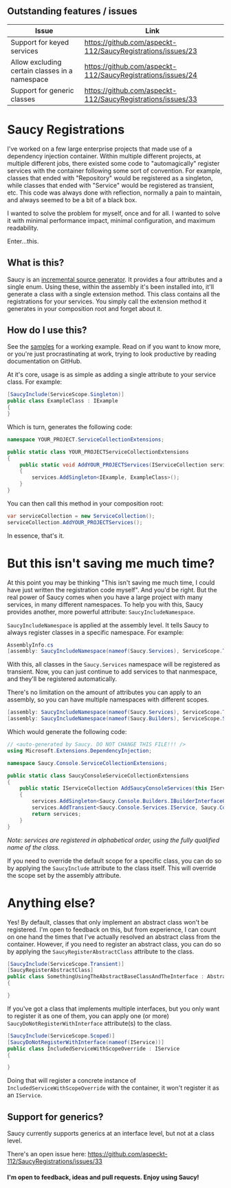## Outstanding features / issues

| Issue                                          | Link                                                        |
|------------------------------------------------|-------------------------------------------------------------|
| Support for keyed services                     | https://github.com/aspeckt-112/SaucyRegistrations/issues/23 |
| Allow excluding certain classes in a namespace | https://github.com/aspeckt-112/SaucyRegistrations/issues/24 |
| Support for generic classes                    | https://github.com/aspeckt-112/SaucyRegistrations/issues/33 |

# Saucy Registrations

I've worked on a few large enterprise projects that made use of a dependency injection container. Within multiple different projects, at multiple different jobs, there existed some code to "automagically" register services with the container following some sort of convention. For example, classes that ended with "Repository" would be registered as a singleton, while classes that ended with "Service" would be registered as transient, etc. This code was always done with reflection, normally a pain to maintain, and always seemed to be a bit of a black box.

I wanted to solve the problem for myself, once and for all. I wanted to solve it with minimal performance impact, minimal configuration, and maximum readability.

Enter...this.

## What is this?

Saucy is an [incremental source generator](https://github.com/dotnet/roslyn/blob/main/docs/features/incremental-generators.md). It provides a four attributes and a single enum.  Using these, within the assembly it's been installed into, it'll generate a class with a single extension method.  This class contains all the registrations for your services. You simply call the extension method it generates in your composition root and forget about it.


## How do I use this?

See the [samples](https://github.com/aspeckt-112/SaucyRegistrations/tree/develop/samples) for a working example. Read on if you want to know more, or you're just procrastinating at work, trying to look productive by reading documentation on GitHub.

At it's core, usage is as simple as adding a single attribute to your service class. For example:

```csharp
[SaucyInclude(ServiceScope.Singleton)]
public class ExampleClass : IExample
{
}
```

Which is turn, generates the following code:

```csharp
namespace YOUR_PROJECT.ServiceCollectionExtensions;

public static class YOUR_PROJECTServiceCollectionExtensions
{
    public static void AddYOUR_PROJECTServices(IServiceCollection services)
    {
        services.AddSingleton<IExample, ExampleClass>();
    }
}
```

You can then call this method in your composition root:

```csharp
var serviceCollection = new ServiceCollection();
serviceCollection.AddYOUR_PROJECTServices();
```

In essence, that's it. 

# But this isn't saving me much time?

At this point you may be thinking "This isn't saving me much time, I could have just written the registration code myself". And you'd be right. But the real power of Saucy comes when you have a large project with many services, in many different namespaces. To help you with this, Saucy provides another, more powerful attribute: `SaucyIncludeNamespace`.

`SaucyIncludeNamespace` is applied at the assembly level. It tells Saucy to always register classes in a specific namespace. For example:

```csharp
AssemblyInfo.cs
[assembly: SaucyIncludeNamespace(nameof(Saucy.Services), ServiceScope.Transient)]
```

With this, all classes in the `Saucy.Services` namespace will be registered as transient. Now, you can just continue to add services to that nanmespace, and they'll be registered automatically.

There's no limitation on the amount of attributes you can apply to an assembly, so you can have multiple namespaces with different scopes.

```csharp
[assembly: SaucyIncludeNamespace(nameof(Saucy.Services), ServiceScope.Transient)]
[assembly: SaucyIncludeNamespace(nameof(Saucy.Builders), ServiceScope.Singleton)]
```

Which would generate the following code:

```csharp
// <auto-generated by Saucy. DO NOT CHANGE THIS FILE!!! />
using Microsoft.Extensions.DependencyInjection;

namespace Saucy.Console.ServiceCollectionExtensions;

public static class SaucyConsoleServiceCollectionExtensions
{
    public static IServiceCollection AddSaucyConsoleServices(this IServiceCollection services)
    {
        services.AddSingleton<Saucy.Console.Builders.IBuilderInterfaceOne, Saucy.Console.Builders.ABuilder>();
        services.AddTransient<Saucy.Console.Services.IService, Saucy.Console.Services.IncludedServiceOne>();
        return services;
    }
}
```

*Note: services are registered in alphabetical order, using the fully qualified name of the class.*

If you need to override the default scope for a specific class, you can do so by applying the `SaucyInclude` attribute to the class itself. This will override the scope set by the assembly attribute.

# Anything else?

Yes! By default, classes that only implement an abstract class won't be registered. I'm open to feedback on this, but from experience, I can count on one hand the times that I've actually resolved an abstract class from the container. However, if you need to register an abstract class, you can do so by applying the `SaucyRegisterAbstractClass` attribute to the class.

```csharp
[SaucyInclude(ServiceScope.Transient)]
[SaucyRegisterAbstractClass]
public class SomethingUsingTheAbstractBaseClassAndTheInterface : AbstractRegistrationBaseClass, ISomeInterface
{

}
```

If you've got a class that implements multiple interfaces, but you only want to register it as one of them, you can apply one (or more) `SaucyDoNotRegisterWithInterface` attribute(s) to the class.

```csharp
[SaucyInclude(ServiceScope.Scoped)]
[SaucyDoNotRegisterWithInterface(nameof(IService))]
public class IncludedServiceWithScopeOverride : IService
{

}
```

Doing that will register a concrete instance of `IncludedServiceWithScopeOverride` with the container, it won't register it as an `IService`.

## Support for generics?

Saucy currently supports generics at an interface level, but not at a class level. 

There's an open issue here: https://github.com/aspeckt-112/SaucyRegistrations/issues/33


#### I'm open to feedback, ideas and pull requests. Enjoy using Saucy!